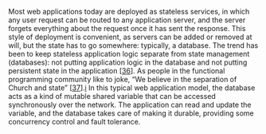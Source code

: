 Most web applications today are deployed as stateless services, in which any user request can be
routed to any application server, and the server forgets everything about the request once it has
sent the response. This style of deployment is convenient, as servers can be added or removed at
will, but the state has to go somewhere: typically, a database. The trend has been to keep stateless
application logic separate from state management (databases): not putting application logic in the
database and not putting persistent state in the application
[[36](ch12.html#Bailis2015dn)]. As
people in the functional programming community like to joke, “We believe in the separation of Church
and state” [[37](ch12.html#Steele2001ts)].[i](ch12.html#idm140605755633424) In this typical web application model, the database acts as a kind of mutable shared variable that
can be accessed synchronously over the network. The application can read and update the variable,
and the database takes care of making it durable, providing some concurrency control and fault
tolerance.